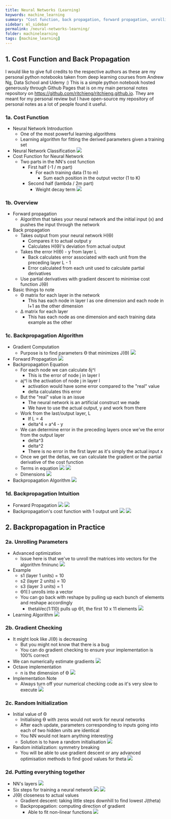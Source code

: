 ```yaml
---
title: Neural Networks (Learning)
keywords: machine_learning
summary: "Cost function, back propagation, forward propagation, unrolling parameters, gradient checking, and random initialization."
sidebar: ml_sidebar
permalink: /neural-networks-learning/
folder: machinelearning
tags: [machine_learning]
---
```


## 1. Cost Function and Back Propagation
I would like to give full credits to the respective authors as these are my personal python notebooks taken from deep learning courses from Andrew Ng, Data School and Udemy :) This is a simple python notebook hosted generously through Github Pages that is on my main personal notes repository on https://github.com/ritchieng/ritchieng.github.io. They are meant for my personal review but I have open-source my repository of personal notes as a lot of people found it useful.

### 1a. Cost Function
- Neural Network Introduction
    - One of the most powerful learning algorithms
    - Learning algorithm for fitting the derived parameters given a training set
- Neural Network Classification
![](https://raw.githubusercontent.com/ritchieng/machine-learning-stanford/master/w5_neural_networks_learning/k.png)
- Cost Function for Neural Network
    - Two parts in the NN's cost function
        - First half (-1 / m part)
            - For each training data (1 to m)
                - Sum each position in the output vector (1 to K)
        - Second half (lambda / 2m part)
            - Weight decay term
![](https://raw.githubusercontent.com/ritchieng/machine-learning-stanford/master/w5_neural_networks_learning/costfunction.png)

### 1b. Overview
- Forward propagation
    - Algorithm that takes your neural network and the initial input (x) and pushes the input through the network
- Back propagation
    - Takes output from your neural network H(Ɵ)
        - Compares it to actual output y
        - Calculates H(Ɵ)'s deviation from actual output
    - Takes the error H(Ɵ) - y from layer L
        - Back calculates error associated with each unit from the preceding layer L - 1
        - Error calculated from each unit used to calculate partial derivatives
    - Use partial derivatives with gradient descent to minimise cost function J(Ɵ)
- Basic things to note
    - Ɵ matrix for each layer in the network
        - This has each node in layer l as one dimension and each node in l+1 as the other dimension
    - Δ matrix for each layer
        - This has each node as one dimension and each training data example as the other

### 1c. Backpropagation Algorithm
- Gradient Computation
    - Purpose is to find parameters Ɵ that minimizes J(Ɵ)
![](https://raw.githubusercontent.com/ritchieng/machine-learning-stanford/master/w5_neural_networks_learning/jtheta.png)
- Forward Propagation
![](https://raw.githubusercontent.com/ritchieng/machine-learning-stanford/master/w5_neural_networks_learning/forwardpropagation.png)
- Backpropagation Equation
    - For each node we can calculate δj^l
        - This is the error of node j in layer l
    - aj^l is the activation of node j in layer l
        - activation would have some error compared to the "real" value
        - delta calculates this error
    - But the "real" value is an issue
        - The neural network is an artificial construct we made
        - We have to use the actual output, y and work from there
    - Work from the last/output layer, L
        - If L = 4
        - delta^4 = a^4 - y
    - We can determine error in the preceding layers once we've the error from the output layer
        - delta^3
        - delta^2
        - There is no error in the first layer as it's simply the actual input x
    - Once we get the deltas, we can calculate the gradient or the partial derivative of the cost function
    - Terms in equation
    ![](https://raw.githubusercontent.com/ritchieng/machine-learning-stanford/master/w5_neural_networks_learning/terms.png)
    ![](https://raw.githubusercontent.com/ritchieng/machine-learning-stanford/master/w5_neural_networks_learning/backpropagation2.png)
    - Dimensions
    ![](https://raw.githubusercontent.com/ritchieng/machine-learning-stanford/master/w5_neural_networks_learning/bp.png)
- Backpropagation Algorithm
![](https://raw.githubusercontent.com/ritchieng/machine-learning-stanford/master/w5_neural_networks_learning/backpropagation3.png)

### 1d. Backpropagation Intuition
- Forward Propagation
![](https://raw.githubusercontent.com/ritchieng/machine-learning-stanford/master/w5_neural_networks_learning/forwardpropagation2.png)
![](https://raw.githubusercontent.com/ritchieng/machine-learning-stanford/master/w5_neural_networks_learning/forwardpropagation3.png)
- Backpropagation's cost function with 1 output unit
![](https://raw.githubusercontent.com/ritchieng/machine-learning-stanford/master/w5_neural_networks_learning/costfunction.png)
![](https://raw.githubusercontent.com/ritchieng/machine-learning-stanford/master/w5_neural_networks_learning/backpropagation4.png)

## 2. Backpropagation in Practice

### 2a. Unrolling Parameters
- Advanced optimization
    - Issue here is that we've to unroll the matrices into vectors for the algorithm fminunc
    ![](https://raw.githubusercontent.com/ritchieng/machine-learning-stanford/master/w5_neural_networks_learning/unrollparam.png)
- Example
    - s1 (layer 1 units) = 10
    - s2 (layer 2 units) = 10
    - s3 (layer 3 units) = 1
    - Ɵ1(:) unrolls into a vector
    - You can go back with reshape by pulling up each bunch of elements and reshape accordingly
        - thetaVec(1:110) pulls up Ɵ1, the first 10 x 11 elements
        ![](https://raw.githubusercontent.com/ritchieng/machine-learning-stanford/master/w5_neural_networks_learning/unrollparam2.png)
- Learning Algorithm
![](https://raw.githubusercontent.com/ritchieng/machine-learning-stanford/master/w5_neural_networks_learning/unrollparam3.png)

### 2b. Gradient Checking
- It might look like J(Ɵ) is decreasing
    - But you might not know that there is a bug
    - You can do gradient checking to ensure your implementation is 100% correct
- We can numerically estimate gradients
![](https://raw.githubusercontent.com/ritchieng/machine-learning-stanford/master/w5_neural_networks_learning/numerical_gradient_est.png)
- Octave implementation
    - n is the dimension of Ɵ
    ![](https://raw.githubusercontent.com/ritchieng/machine-learning-stanford/master/w5_neural_networks_learning/numerical_gradient_est2.png)
- Implementation Note
    - Always turn off your numerical checking code as it's very slow to execute
![](https://raw.githubusercontent.com/ritchieng/machine-learning-stanford/master/w5_neural_networks_learning/numerical_gradient_est3.png)

### 2c. Random Initialization
- Initial value of Ɵ
    - Initialising Ɵ with zeros would not work for neural networks
    - After each update, parameters corresponding to inputs going into each of two hidden units are identical
    - You NN would not learn anything interesting
    - Solution is to have a random initialisation
    ![](https://raw.githubusercontent.com/ritchieng/machine-learning-stanford/master/w5_neural_networks_learning/zerotheta_initialisation.png)
- Random initialization: symmetry breaking
    - You will be able to use gradient descent or any advanced optimisation methods to find good values for theta
    ![](https://raw.githubusercontent.com/ritchieng/machine-learning-stanford/master/w5_neural_networks_learning/random_initialisation.png)

### 2d. Putting everything together
- NN's layers
![](https://raw.githubusercontent.com/ritchieng/machine-learning-stanford/master/w5_neural_networks_learning/training_nn.png)
- Six steps for training a neural network
![](https://raw.githubusercontent.com/ritchieng/machine-learning-stanford/master/w5_neural_networks_learning/4steps.png)
![](https://raw.githubusercontent.com/ritchieng/machine-learning-stanford/master/w5_neural_networks_learning/2steps.png)
- J(Ɵ) closeness to actual values
    - Gradient descent: taking little steps downhill to find lowest J(theta)
    - Backpropagation: computing direction of gradient
        - Able to fit non-linear functions
        ![](https://raw.githubusercontent.com/ritchieng/machine-learning-stanford/master/w5_neural_networks_learning/jtheta2.png)




